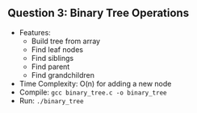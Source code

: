 ## Question 3: Binary Tree Operations
- Features:
  * Build tree from array
  * Find leaf nodes
  * Find siblings
  * Find parent
  * Find grandchildren
- Time Complexity: O(n) for adding a new node
- Compile: `gcc binary_tree.c -o binary_tree`
- Run: `./binary_tree`
